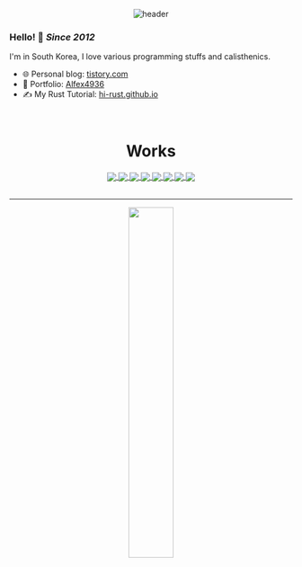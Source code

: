 <div align=center>

![header](https://capsule-render.vercel.app/api?type=waving&color=auto&height=300&section=header&text=Seok%20Won&fontSize=90&animation=fadeIn&fontAlignY=38&desc=Github&descAlignY=51&descAlign=62)

</div>



### Hello! 👋 *Since 2012*

I'm in South Korea, I love various programming stuffs and calisthenics.

- 🌐 Personal blog: [tistory.com](https://choiseokwon.tistory.com/)
- 💼 Portfolio: [Alfex4936](https://alfex4936.github.io/)
- ✍ My Rust Tutorial: [hi-rust.github.io](https://hi-rust.github.io/)

<br />



<div align=center>
<h1>Works</h1>
 
<a href="https://github.com/Alfex4936/chulbong-kr">
  <img align="center" src="https://github-readme-stats.vercel.app/api/pin?username=alfex4936&repo=chulbong-kr&theme=dracula&cache_seconds=86400" />
</a>

<a href="https://github.com/Alfex4936/beautyMinder">
  <img align="center" src="https://github-readme-stats.vercel.app/api/pin?username=alfex4936&repo=beautyMinder&theme=dracula&cache_seconds=86400" />
</a>

<a href="https://github.com/Alfex4936/Ajou-Library-GPT">
  <img align="center" src="https://github-readme-stats.vercel.app/api/pin?username=alfex4936&repo=Ajou-Library-GPT&theme=dracula&cache_seconds=86400" />
</a>

<a href="https://github.com/Alfex4936/Rust-Server">
  <img align="center" src="https://github-readme-stats.vercel.app/api/pin?username=alfex4936&repo=Rust-Server&theme=dracula&cache_seconds=86400" />
</a>

<a href="https://github.com/Alfex4936/hi-rust.github.io">
  <img align="center" src="https://github-readme-stats.vercel.app/api/pin?username=alfex4936&repo=hi-rust.github.io&theme=dracula&cache_seconds=86400" />
</a>

<a href="https://github.com/Alfex4936/Bard-rs">
  <img align="center" src="https://github-readme-stats.vercel.app/api/pin?username=alfex4936&repo=Bard-rs&theme=dracula&cache_seconds=86400" />
</a>

<a href="https://github.com/Alfex4936/kafka-Studies">
  <img align="center" src="https://github-readme-stats.vercel.app/api/pin?username=alfex4936&repo=kafka-Studies&theme=dracula&cache_seconds=86400" />
</a>

<a href="https://github.com/Alfex4936/KakaoPI">
  <img align="center" src="https://github-readme-stats.vercel.app/api/pin?username=alfex4936&repo=KakaoPI&theme=dracula&cache_seconds=86400" />
</a>
</div>
<br />

<!--
<h1>Github 언어 사용 비율</h1>
<img align="left" src="https://github-readme-stats.vercel.app/api/top-langs/?username=alfex4936&layout=compact&theme=dark&hide=lua,dart,assembly&hide_title=true" />
-->
---

<div align=center>

 <a href="https://github.com/Alfex4936/chulbong-kr">
  <img style="width:40%" align="center" src="https://github.com/user-attachments/assets/ad4fc1c0-bf47-4bfa-8e85-9bc820bf2f45" />
</a>
</div>
